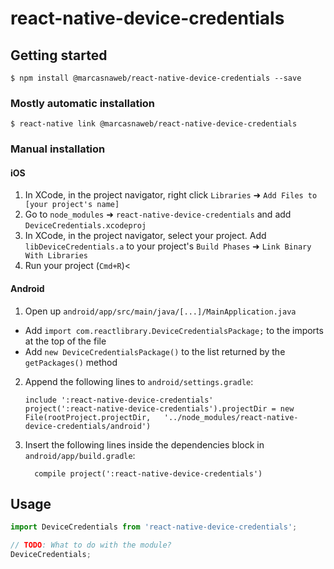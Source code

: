 # react-native-device-credentials

## Getting started

`$ npm install @marcasnaweb/react-native-device-credentials --save`

### Mostly automatic installation

`$ react-native link @marcasnaweb/react-native-device-credentials`

### Manual installation


#### iOS

1. In XCode, in the project navigator, right click `Libraries` ➜ `Add Files to [your project's name]`
2. Go to `node_modules` ➜ `react-native-device-credentials` and add `DeviceCredentials.xcodeproj`
3. In XCode, in the project navigator, select your project. Add `libDeviceCredentials.a` to your project's `Build Phases` ➜ `Link Binary With Libraries`
4. Run your project (`Cmd+R`)<

#### Android

1. Open up `android/app/src/main/java/[...]/MainApplication.java`
  - Add `import com.reactlibrary.DeviceCredentialsPackage;` to the imports at the top of the file
  - Add `new DeviceCredentialsPackage()` to the list returned by the `getPackages()` method
2. Append the following lines to `android/settings.gradle`:
  	```
  	include ':react-native-device-credentials'
  	project(':react-native-device-credentials').projectDir = new File(rootProject.projectDir, 	'../node_modules/react-native-device-credentials/android')
  	```
3. Insert the following lines inside the dependencies block in `android/app/build.gradle`:
  	```
      compile project(':react-native-device-credentials')
  	```


## Usage
```javascript
import DeviceCredentials from 'react-native-device-credentials';

// TODO: What to do with the module?
DeviceCredentials;
```
